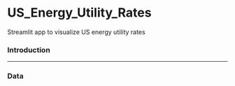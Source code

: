# US_Energy_Utility_Rates
Streamlit app to visualize US energy utility rates

### **Introduction**
---

### Data
